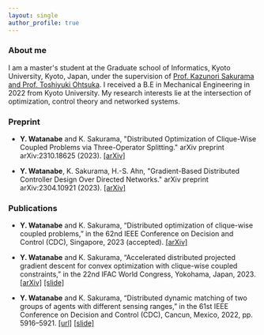 ```yaml
---
layout: single
author_profile: true
---
```


### About me
I am a master's student at the Graduate school of Informatics, Kyoto University, Kyoto, Japan, under the supervision of [Prof. Kazunori Sakurama and Prof. Toshiyuki Ohtsuka](http://www.ids.sys.i.kyoto-u.ac.jp/members_e.html). I received a B.E in Mechanical Engineering in 2022 from Kyoto University. My research interests lie at the intersection of optimization, control theory and networked systems.

### Preprint

- **Y. Watanabe** and K. Sakurama, "Distributed Optimization of Clique-Wise Coupled Problems via Three-Operator Splitting." arXiv preprint arXiv:2310.18625 (2023). [[arXiv]](https://arxiv.org/abs/2310.18625)

- **Y. Watanabe**, K. Sakurama, H.-S. Ahn, "Gradient-Based Distributed Controller Design Over Directed Networks." arXiv preprint arXiv:2304.10921 (2023). [[arXiv]](https://arxiv.org/abs/2304.10921)

### Publications

- **Y. Watanabe** and K. Sakurama, “Distributed optimization of clique-wise coupled problems,” in the
62nd IEEE Conference on Decision and Control (CDC), Singapore, 2023 (accepted). [[arXiv]](https://arxiv.org/abs/2304.10904)

- **Y. Watanabe** and K. Sakurama, “Accelerated distributed projected gradient descent for convex
optimization with clique-wise coupled constraints,” in the 22nd IFAC World Congress, Yokohama, Japan, 2023. [[arXiv]](https://arxiv.org/abs/2211.06284) [[slide]](https://drive.google.com/file/d/18eFJD-pbYeG8jPoaMKLd6CcjYlKPyjIa/view?usp=sharing)


- **Y. Watanabe** and K. Sakurama, “Distributed dynamic matching of two groups of agents with different
sensing ranges,” in the 61st IEEE Conference on Decision and Control (CDC), Cancun, Mexico, 2022,
pp. 5916–5921. [[url]](https://ieeexplore.ieee.org/abstract/document/9993395) [[slide]](https://drive.google.com/file/d/1ET6BVsJRdsJL14AmMctc9dIXT_bd6rDw/view?usp=sharing)
